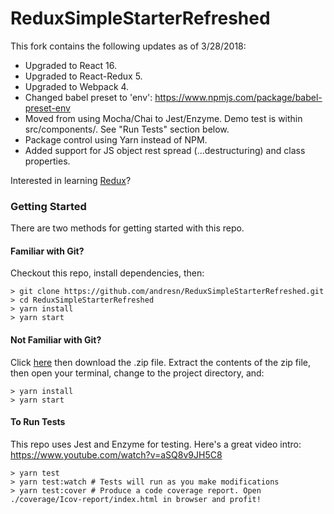 # ReduxSimpleStarterRefreshed

This fork contains the following updates as of 3/28/2018:
- Upgraded to React 16.
- Upgraded to React-Redux 5.
- Upgraded to Webpack 4.
- Changed babel preset to 'env': https://www.npmjs.com/package/babel-preset-env 
- Moved from using Mocha/Chai to Jest/Enzyme. Demo test is within src/components/. See "Run Tests" section below.
- Package control using Yarn instead of NPM.
- Added support for JS object rest spread (...destructuring) and class properties.

Interested in learning [Redux](https://www.udemy.com/react-redux/)?

### Getting Started

There are two methods for getting started with this repo.

#### Familiar with Git?
Checkout this repo, install dependencies, then:

```
> git clone https://github.com/andresn/ReduxSimpleStarterRefreshed.git
> cd ReduxSimpleStarterRefreshed
> yarn install
> yarn start
```

#### Not Familiar with Git?
Click [here](https://github.com/andresn/ReduxSimpleStarterRefreshed/releases) then download the .zip file.  Extract the contents of the zip file, then open your terminal, change to the project directory, and:

```
> yarn install
> yarn start
```

#### To Run Tests
This repo uses Jest and Enzyme for testing. Here's a great video intro: https://www.youtube.com/watch?v=aSQ8v9JH5C8

```
> yarn test
> yarn test:watch # Tests will run as you make modifications
> yarn test:cover # Produce a code coverage report. Open ./coverage/Icov-report/index.html in browser and profit!
```
